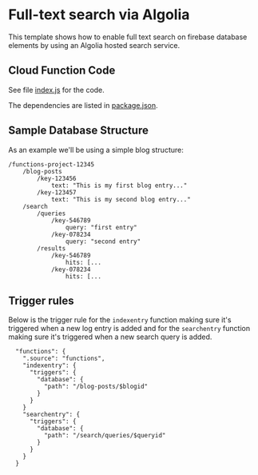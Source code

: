 # Full-text search via Algolia

This template shows how to enable full text search on firebase database elements by using an Algolia hosted search service.

## Cloud Function Code

See file [index.js](index.js) for the code.

The dependencies are listed in [package.json](package.json).

## Sample Database Structure

As an example we'll be using a simple blog structure:

```
/functions-project-12345
    /blog-posts
        /key-123456
            text: "This is my first blog entry..."
        /key-123457
            text: "This is my second blog entry..."
    /search
        /queries
            /key-546789
                query: "first entry"
            /key-078234
                query: "second entry"
        /results
            /key-546789
                hits: [...
            /key-078234
                hits: [...
```

## Trigger rules

Below is the trigger rule for the `indexentry` function making sure it's triggered when a new log entry is added and for the `searchentry` function making sure it's triggered when a new search query is added.

```
  "functions": {
    ".source": "functions",
    "indexentry": {
      "triggers": {
        "database": {
          "path": "/blog-posts/$blogid"
        }
      }
    }
    "searchentry": {
      "triggers": {
        "database": {
          "path": "/search/queries/$queryid"
        }
      }
    }
  }
```



